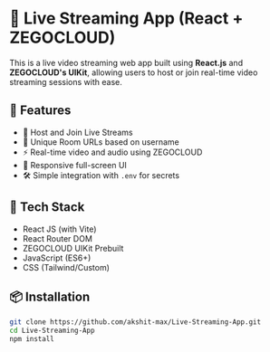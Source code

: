 # 🎥 Live Streaming App (React + ZEGOCLOUD)

This is a live video streaming web app built using **React.js** and **ZEGOCLOUD's UIKit**, allowing users to host or join real-time video streaming sessions with ease.

## 🚀 Features

- 🔴 Host and Join Live Streams
- 🔐 Unique Room URLs based on username
- ⚡ Real-time video and audio using ZEGOCLOUD
- 📱 Responsive full-screen UI
- 🛠️ Simple integration with `.env` for secrets

## 🧪 Tech Stack

- React JS (with Vite)
- React Router DOM
- ZEGOCLOUD UIKit Prebuilt
- JavaScript (ES6+)
- CSS (Tailwind/Custom)

## 📦 Installation

```bash
git clone https://github.com/akshit-max/Live-Streaming-App.git
cd Live-Streaming-App
npm install
